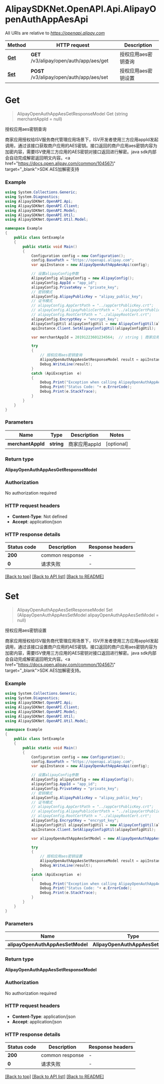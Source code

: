 # AlipaySDKNet.OpenAPI.Api.AlipayOpenAuthAppAesApi

All URIs are relative to *https://openapi.alipay.com*

Method | HTTP request | Description
------------- | ------------- | -------------
[**Get**](AlipayOpenAuthAppAesApi.md#get) | **GET** /v3/alipay/open/auth/app/aes/get | 授权应用aes密钥查询
[**Set**](AlipayOpenAuthAppAesApi.md#set) | **POST** /v3/alipay/open/auth/app/aes/set | 授权应用aes密钥设置


<a name="get"></a>
# **Get**
> AlipayOpenAuthAppAesGetResponseModel Get (string merchantAppId = null)

授权应用aes密钥查询

商家应用授权给ISV服务商代管理应用场景下，ISV开发者使用三方应用appId发起调用，通过该接口获取商户应用的AES密钥。接口返回的商户应用aes密钥内容为加密内容，需要ISV使用三方应用的AES密钥对接口返回进行解密。java sdk内部会自动完成解密返回明文内容。<a href=\"https://docs.open.alipay.com/common/104567\" target=\"_blank\">SDK AES加解密支持</a>

### Example
```csharp
using System.Collections.Generic;
using System.Diagnostics;
using AlipaySDKNet.OpenAPI.Api;
using AlipaySDKNet.OpenAPI.Client;
using AlipaySDKNet.OpenAPI.Model;
using AlipaySDKNet.OpenAPI.Util;
using AlipaySDKNet.OpenAPI.Util.Model;

namespace Example
{
    public class GetExample
    {
        public static void Main()
        {
            Configuration config = new Configuration();
            config.BasePath = "https://openapi.alipay.com";
            var apiInstance = new AlipayOpenAuthAppAesApi(config);

            // 设置alipayConfig参数
            AlipayConfig alipayConfig = new AlipayConfig();
            alipayConfig.AppId = "app_id";
            alipayConfig.PrivateKey = "private_key";
            // 密钥模式
            alipayConfig.AlipayPublicKey = "alipay_public_key";
            // 证书模式
            // alipayConfig.AppCertPath = "../appCertPublicKey.crt";
            // alipayConfig.AlipayPublicCertPath = "../alipayCertPublicKey_RSA2.crt";
            // alipayConfig.RootCertPath = "../alipayRootCert.crt";
            alipayConfig.EncryptKey = "encrypt_key";
            AlipayConfigUtil alipayConfigUtil = new AlipayConfigUtil(alipayConfig);
            apiInstance.Client.SetAlipayConfigUtil(alipayConfigUtil);

            var merchantAppId = 20191223601234564;  // string | 商家应用appId (optional) 

            try
            {
                // 授权应用aes密钥查询
                AlipayOpenAuthAppAesGetResponseModel result = apiInstance.Get(merchantAppId);
                Debug.WriteLine(result);
            }
            catch (ApiException  e)
            {
                Debug.Print("Exception when calling AlipayOpenAuthAppAesApi.Get: " + e.Message );
                Debug.Print("Status Code: "+ e.ErrorCode);
                Debug.Print(e.StackTrace);
            }
        }
    }
}
```

### Parameters

Name | Type | Description  | Notes
------------- | ------------- | ------------- | -------------
 **merchantAppId** | **string**| 商家应用appId | [optional] 

### Return type

**AlipayOpenAuthAppAesGetResponseModel**

### Authorization

No authorization required

### HTTP request headers

 - **Content-Type**: Not defined
 - **Accept**: application/json


### HTTP response details
| Status code | Description | Response headers |
|-------------|-------------|------------------|
| **200** | common response |  -  |
| **0** | 请求失败 |  -  |

[[Back to top]](#) [[Back to API list]](../README.md#documentation-for-api-endpoints) [[Back to README]](../README.md)

<a name="set"></a>
# **Set**
> AlipayOpenAuthAppAesSetResponseModel Set (AlipayOpenAuthAppAesSetModel alipayOpenAuthAppAesSetModel = null)

授权应用aes密钥设置

商家应用授权给ISV服务商代管理应用场景下，ISV开发者使用三方应用appId发起调用，通过该接口设置商户应用的AES密钥。接口返回的商户应用aes密钥内容为加密内容，需要ISV使用三方应用的AES密钥对接口返回进行解密。java sdk内部会自动完成解密返回明文内容。<a href=\"https://docs.open.alipay.com/common/104567\" target=\"_blank\">SDK AES加解密支持。</a>

### Example
```csharp
using System.Collections.Generic;
using System.Diagnostics;
using AlipaySDKNet.OpenAPI.Api;
using AlipaySDKNet.OpenAPI.Client;
using AlipaySDKNet.OpenAPI.Model;
using AlipaySDKNet.OpenAPI.Util;
using AlipaySDKNet.OpenAPI.Util.Model;

namespace Example
{
    public class SetExample
    {
        public static void Main()
        {
            Configuration config = new Configuration();
            config.BasePath = "https://openapi.alipay.com";
            var apiInstance = new AlipayOpenAuthAppAesApi(config);

            // 设置alipayConfig参数
            AlipayConfig alipayConfig = new AlipayConfig();
            alipayConfig.AppId = "app_id";
            alipayConfig.PrivateKey = "private_key";
            // 密钥模式
            alipayConfig.AlipayPublicKey = "alipay_public_key";
            // 证书模式
            // alipayConfig.AppCertPath = "../appCertPublicKey.crt";
            // alipayConfig.AlipayPublicCertPath = "../alipayCertPublicKey_RSA2.crt";
            // alipayConfig.RootCertPath = "../alipayRootCert.crt";
            alipayConfig.EncryptKey = "encrypt_key";
            AlipayConfigUtil alipayConfigUtil = new AlipayConfigUtil(alipayConfig);
            apiInstance.Client.SetAlipayConfigUtil(alipayConfigUtil);

            var alipayOpenAuthAppAesSetModel = new AlipayOpenAuthAppAesSetModel(); // AlipayOpenAuthAppAesSetModel |  (optional) 

            try
            {
                // 授权应用aes密钥设置
                AlipayOpenAuthAppAesSetResponseModel result = apiInstance.Set(alipayOpenAuthAppAesSetModel);
                Debug.WriteLine(result);
            }
            catch (ApiException  e)
            {
                Debug.Print("Exception when calling AlipayOpenAuthAppAesApi.Set: " + e.Message );
                Debug.Print("Status Code: "+ e.ErrorCode);
                Debug.Print(e.StackTrace);
            }
        }
    }
}
```

### Parameters

Name | Type | Description  | Notes
------------- | ------------- | ------------- | -------------
 **alipayOpenAuthAppAesSetModel** | **AlipayOpenAuthAppAesSetModel**|  | [optional] 

### Return type

**AlipayOpenAuthAppAesSetResponseModel**

### Authorization

No authorization required

### HTTP request headers

 - **Content-Type**: application/json
 - **Accept**: application/json


### HTTP response details
| Status code | Description | Response headers |
|-------------|-------------|------------------|
| **200** | common response |  -  |
| **0** | 请求失败 |  -  |

[[Back to top]](#) [[Back to API list]](../README.md#documentation-for-api-endpoints) [[Back to README]](../README.md)

